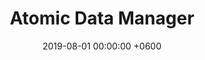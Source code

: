 ---
title: Atomic Data Manager
description: An enhanced data management plugin for managing Blender 3D assets more efficiently.
date: 2019-08-01 00:00:00 +0600
image:
  path: /assets/img/avatar.jpg
---